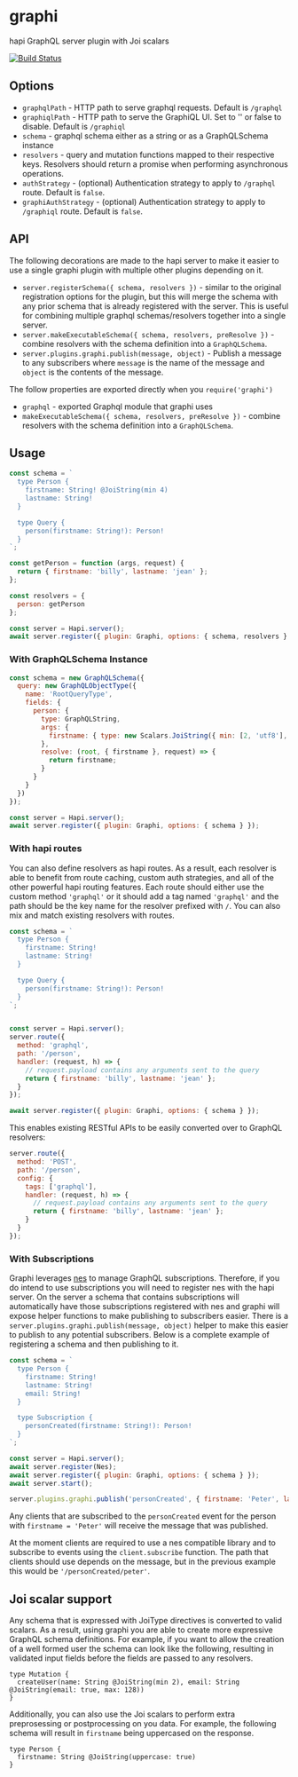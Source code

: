 # graphi
hapi GraphQL server plugin with Joi scalars

[![Build Status](https://secure.travis-ci.org/geek/graphi.svg)](http://travis-ci.org/geek/graphi)


## Options

- `graphqlPath` - HTTP path to serve graphql requests. Default is `/graphql`
- `graphiqlPath` - HTTP path to serve the GraphiQL UI. Set to '' or false to disable. Default is `/graphiql`
- `schema` - graphql schema either as a string or as a GraphQLSchema instance
- `resolvers` - query and mutation functions mapped to their respective keys. Resolvers should return a promise when performing asynchronous operations.
- `authStrategy` - (optional) Authentication strategy to apply to `/graphql` route.  Default is `false`.
- `graphiAuthStrategy` - (optional) Authentication strategy to apply to `/graphiql` route.  Default is `false`.

## API

The following decorations are made to the hapi server to make it easier to use a single graphi plugin with multiple other plugins depending on it.

- `server.registerSchema({ schema, resolvers })` - similar to the original registration options for the plugin, but this will merge the schema with any prior schema that is already registered with the server. This is useful for combining multiple graphql schemas/resolvers together into a single server.
- `server.makeExecutableSchema({ schema, resolvers, preResolve })` - combine resolvers with the schema definition into a `GraphQLSchema`.
- `server.plugins.graphi.publish(message, object)` - Publish a message to any subscribers where `message` is the name of the message and `object` is the contents of the message.


The follow properties are exported directly when you `require('graphi')`
- `graphql` - exported Graphql module that graphi uses
- `makeExecutableSchema({ schema, resolvers, preResolve })` - combine resolvers with the schema definition into a `GraphQLSchema`.

## Usage

```javascript
const schema = `
  type Person {
    firstname: String! @JoiString(min 4)
    lastname: String!
  }

  type Query {
    person(firstname: String!): Person!
  }
`;

const getPerson = function (args, request) {
  return { firstname: 'billy', lastname: 'jean' };
};

const resolvers = {
  person: getPerson
};

const server = Hapi.server();
await server.register({ plugin: Graphi, options: { schema, resolvers } });
```

### With GraphQLSchema Instance

```javascript
const schema = new GraphQLSchema({
  query: new GraphQLObjectType({
    name: 'RootQueryType',
    fields: {
      person: {
        type: GraphQLString,
        args: {
          firstname: { type: new Scalars.JoiString({ min: [2, 'utf8'], max: 10 }) }
        },
        resolve: (root, { firstname }, request) => {
          return firstname;
        }
      }
    }
  })
});

const server = Hapi.server();
await server.register({ plugin: Graphi, options: { schema } });
```


### With hapi routes

You can also define resolvers as hapi routes. As a result, each resolver is able to benefit from route caching, custom auth strategies, and all of the other powerful hapi routing features. Each route should either use the custom method `'graphql'` or it should add a tag named `'graphql'` and the path should be the key name for the resolver prefixed with `/`. You can also mix and match existing resolvers with routes.

```javascript
const schema = `
  type Person {
    firstname: String!
    lastname: String!
  }

  type Query {
    person(firstname: String!): Person!
  }
`;


const server = Hapi.server();
server.route({
  method: 'graphql',
  path: '/person',
  handler: (request, h) => {
    // request.payload contains any arguments sent to the query
    return { firstname: 'billy', lastname: 'jean' };
  }
});

await server.register({ plugin: Graphi, options: { schema } });
```

This enables existing RESTful APIs to be easily converted over to GraphQL resolvers:

```javascript
server.route({
  method: 'POST',
  path: '/person',
  config: {
    tags: ['graphql'],
    handler: (request, h) => {
      // request.payload contains any arguments sent to the query
      return { firstname: 'billy', lastname: 'jean' };
    }
  }
});
```

### With Subscriptions

Graphi leverages [nes](https://github.com/hapijs/nes) to manage GraphQL subscriptions. Therefore, if you do intend to use subscriptions you will need to register nes with the hapi server. On the server a schema that contains subscriptions will automatically have those subscriptions registered with nes and graphi will expose helper functions to make publishing to subscribers easier. There is a `server.plugins.graphi.publish(message, object)` helper to make this easier to publish to any potential subscribers. Below is a complete example of registering a schema and then publishing to it.

```js
const schema = `
  type Person {
    firstname: String!
    lastname: String!
    email: String!
  }

  type Subscription {
    personCreated(firstname: String!): Person!
  }
`;

const server = Hapi.server();
await server.register(Nes);
await server.register({ plugin: Graphi, options: { schema } });
await server.start();

server.plugins.graphi.publish('personCreated', { firstname: 'Peter', lastname: 'Pluck', email: 'test@test.com' });
```

Any clients that are subscribed to the `personCreated` event for the person with `firstname = 'Peter'` will receive the message that was published.

At the moment clients are required to use a nes compatible library and to subscribe to events using the `client.subscribe` function. The path that clients should use depends on the message, but in the previous example this would be `'/personCreated/peter'`.

## Joi scalar support

Any schema that is expressed with JoiType directives is converted to valid scalars. As a result, using graphi you are able to create more expressive GraphQL schema definitions. For example, if you want to allow the creation of a well formed user the schema can look like the following, resulting in validated input fields before the fields are passed to any resolvers.

```
type Mutation {
  createUser(name: String @JoiString(min 2), email: String @JoiString(email: true, max: 128))
}
```

Additionally, you can also use the Joi scalars to perform extra preprosessing or postprocessing on you data. For example, the following schema will result in `firstname` being uppercased on the response.

```
type Person {
  firstname: String @JoiString(uppercase: true)
}
```


